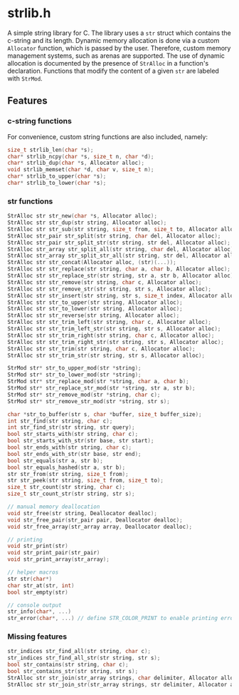 # strlib.h

A simple string library for C.
The library uses a `str` struct which contains the c-string and its length.
Dynamic memory allocation is done via a custom `Allocator` function, which is passed by the user.
Therefore, custom memory management systems, such as arenas are supported. 
The use of dynamic allocation is documented by the presence of `StrAlloc` in a function's declaration.
Functions that modify the content of a given `str` are labeled with `StrMod`.

## Features

### c-string functions
For convenience, custom string functions are also included, namely:
``` c
size_t strlib_len(char *s);
char* strlib_ncpy(char *s, size_t n, char *d);
char* strlib_dup(char *s, Allocator alloc);
void strlib_memset(char *d, char v, size_t n);
char* strlib_to_upper(char *s);
char* strlib_to_lower(char *s);
```

### str functions
```c 
StrAlloc str str_new(char *s, Allocator alloc);
StrAlloc str str_dup(str string, Allocator alloc);
StrAlloc str str_sub(str string, size_t from, size_t to, Allocator alloc);
StrAlloc str_pair str_split(str string, char del, Allocator alloc);
StrAlloc str_pair str_split_str(str string, str del, Allocator alloc);
StrAlloc str_array str_split_all(str string, char del, Allocator alloc);
StrAlloc str_array str_split_str_all(str string, str del, Allocator alloc);
StrAlloc str str_concat(Allocator alloc, (str)(...));
StrAlloc str str_replace(str string, char a, char b, Allocator alloc);
StrAlloc str str_replace_str(str string, str a, str b, Allocator alloc);
StrAlloc str str_remove(str string, char c, Allocator alloc);
StrAlloc str str_remove_str(str string, str s, Allocator alloc);
StrAlloc str str_insert(str string, str s, size_t index, Allocator alloc);
StrAlloc str str_to_upper(str string, Allocator alloc);
StrAlloc str str_to_lower(str string, Allocator alloc);
StrAlloc str str_reverse(str string, Allocator alloc);
StrAlloc str str_trim_left(str string, char c, Allocator alloc);
StrAlloc str str_trim_left_str(str string, str s, Allocator alloc);
StrAlloc str str_trim_right(str string, char c, Allocator alloc);
StrAlloc str str_trim_right_str(str string, str s, Allocator alloc);
StrAlloc str str_trim(str string, char c, Allocator alloc);
StrAlloc str str_trim_str(str string, str s, Allocator alloc);

StrMod str* str_to_upper_mod(str *string);
StrMod str* str_to_lower_mod(str *string);
StrMod str* str_replace_mod(str *string, char a, char b);
StrMod str* str_replace_str_mod(str *string, str a, str b);
StrMod str* str_remove_mod(str *string, char c);
StrMod str* str_remove_str_mod(str *string, str s);

char *str_to_buffer(str s, char *buffer, size_t buffer_size);
int str_find(str string, char c);
int str_find_str(str string, str query);
bool str_starts_with(str string, char c);
bool str_starts_with_str(str base, str start);
bool str_ends_with(str string, char c);
bool str_ends_with_str(str base, str end);
bool str_equals(str a, str b);
bool str_equals_hashed(str a, str b);
str str_from(str string, size_t from);
str str_peek(str string, size_t from, size_t to);
size_t str_count(str string, char c);
size_t str_count_str(str string, str s);

// manual memory deallocation
void str_free(str string, Deallocator dealloc);
void str_free_pair(str_pair pair, Deallocator dealloc);
void str_free_array(str_array array, Deallocator dealloc);

// printing
void str_print(str)
void str_print_pair(str_pair)
void str_print_array(str_array);

// helper macros
str str(char*)
char str_at(str, int)
bool str_empty(str)

// console output
str_info(char*, ...)
str_error(char*, ...) // define STR_COLOR_PRINT to enable printing errors in red 
```

### Missing features
```c
str_indices str_find_all(str string, char c);
str_indices str_find_all_str(str string, str s);
bool str_contains(str string, char c);
bool str_contains_str(str string, str s);
StrAlloc str str_join(str_array strings, char delimiter, Allocator alloc);
StrAlloc str str_join_str(str_array strings, str delimiter, Allocator alloc);
```
